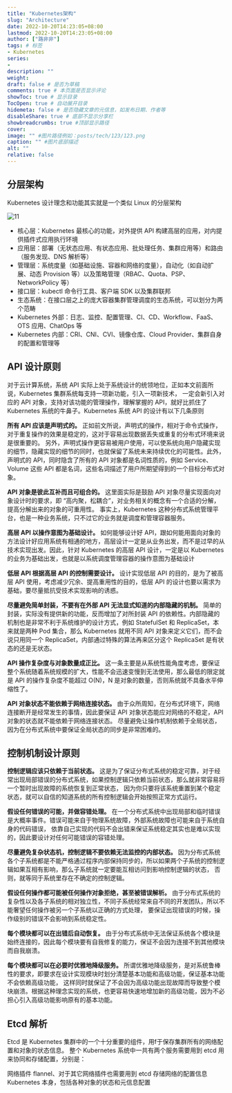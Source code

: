 ```yaml
---
title: "Kubernetes架构"
slug: "Architecture"
date: 2022-10-20T14:23:05+08:00
lastmod: 2022-10-20T14:23:05+08:00
author: ["路非非"]
tags: # 标签
- Kubernetes
series:
-
description: ""
weight:
draft: false # 是否为草稿
comments: true # 本页面是否显示评论
showToc: true # 显示目录
TocOpen: true # 自动展开目录
hidemeta: false # 是否隐藏文章的元信息，如发布日期、作者等
disableShare: true # 底部不显示分享栏
showbreadcrumbs: true #顶部显示路径
cover:
image: "" #图片路径例如：posts/tech/123/123.png
caption: "" #图片底部描述
alt: ""
relative: false
---
```


## 分层架构

Kubernetes 设计理念和功能其实就是一个类似 Linux 的分层架构

![11](img.png)

* 核心层：Kubernetes 最核心的功能，对外提供 API 构建高层的应用，对内提供插件式应用执行环境
* 应用层：部署（无状态应用、有状态应用、批处理任务、集群应用等）和路由（服务发现、DNS 解析等）
* 管理层：系统度量（如基础设施、容器和网络的度量），自动化（如自动扩展、动态 Provision 等）以及策略管理（RBAC、Quota、PSP、NetworkPolicy
  等）
* 接口层：kubectl 命令行工具、客户端 SDK 以及集群联邦
* 生态系统：在接口层之上的庞大容器集群管理调度的生态系统，可以划分为两个范畴
* Kubernetes 外部：日志、监控、配置管理、CI、CD、Workflow、FaaS、OTS 应用、ChatOps 等
* Kubernetes 内部：CRI、CNI、CVI、镜像仓库、Cloud Provider、集群自身的配置和管理等

## API 设计原则

对于云计算系统，系统 API 实际上处于系统设计的统领地位，正如本文前面所说，Kubernetes 集群系统每支持一项新功能，引入一项新技术，
一定会新引入对应的 API 对象，支持对该功能的管理操作，理解掌握的 API，就好比抓住了 Kubernetes 系统的牛鼻子。Kubernetes 系统
API 的设计有以下几条原则

**所有 API 应该是声明式的。**
正如前文所说，声明式的操作，相对于命令式操作，对于重复操作的效果是稳定的，这对于容易出现数据丢失或重复的分布式环境来说是很重要的。
另外，声明式操作更容易被用户使用，可以使系统向用户隐藏实现的细节，隐藏实现的细节的同时，也就保留了系统未来持续优化的可能性。此外，声明式的
API，同时隐含了所有的 API 对象都是名词性质的，例如 Service、Volume 这些 API 都是名词，这些名词描述了用户所期望得到的一个目标分布式对象。

**API 对象是彼此互补而且可组合的。**
这里面实际是鼓励 API 对象尽量实现面向对象设计时的要求，即 “高内聚，松耦合”，对业务相关的概念有一个合适的分解，提高分解出来的对象的可重用性。
事实上，Kubernetes 这种分布式系统管理平台，也是一种业务系统，只不过它的业务就是调度和管理容器服务。

**高层 API 以操作意图为基础设计。**
如何能够设计好 API，跟如何能用面向对象的方法设计好应用系统有相通的地方，高层设计一定是从业务出发，而不是过早的从技术实现出发。因此，针对
Kubernetes 的高层 API 设计，一定是以 Kubernetes 的业务为基础出发，也就是以系统调度管理容器的操作意图为基础设计

**低层 API 根据高层 API 的控制需要设计。**
设计实现低层 API 的目的，是为了被高层 API 使用，考虑减少冗余、提高重用性的目的，低层 API 的设计也要以需求为基础，要尽量抵抗受技术实现影响的诱惑。

**尽量避免简单封装，不要有在外部 API 无法显式知道的内部隐藏的机制。**
简单的封装，实际没有提供新的功能，反而增加了对所封装 API 的依赖性。内部隐藏的机制也是非常不利于系统维护的设计方式，例如
StatefulSet 和 ReplicaSet，本来就是两种 Pod 集合，那么 Kubernetes 就用不同 API 对象来定义它们，而不会说只用同一个
ReplicaSet，内部通过特殊的算法再来区分这个 ReplicaSet 是有状态的还是无状态。

**API 操作复杂度与对象数量成正比。**
这一条主要是从系统性能角度考虑，要保证整个系统随着系统规模的扩大，性能不会迅速变慢到无法使用，那么最低的限定就是 API
的操作复杂度不能超过 O(N)，N 是对象的数量，否则系统就不具备水平伸缩性了。

**API 对象状态不能依赖于网络连接状态。**
由于众所周知，在分布式环境下，网络连接断开是经常发生的事情，因此要保证 API 对象状态能应对网络的不稳定，API
对象的状态就不能依赖于网络连接状态。
尽量避免让操作机制依赖于全局状态，因为在分布式系统中要保证全局状态的同步是非常困难的。

## 控制机制设计原则

**控制逻辑应该只依赖于当前状态。**
这是为了保证分布式系统的稳定可靠，对于经常出现局部错误的分布式系统，如果控制逻辑只依赖当前状态，那么就非常容易将一个暂时出现故障的系统恢复到正常状态，
因为你只要将该系统重置到某个稳定状态，就可以自信的知道系统的所有控制逻辑会开始按照正常方式运行。

**假设任何错误的可能，并做容错处理。**
在一个分布式系统中出现局部和临时错误是大概率事件。错误可能来自于物理系统故障，外部系统故障也可能来自于系统自身的代码错误，
依靠自己实现的代码不会出错来保证系统稳定其实也是难以实现的，因此要设计对任何可能错误的容错处理。

**尽量避免复杂状态机，控制逻辑不要依赖无法监控的内部状态。**
因为分布式系统各个子系统都是不能严格通过程序内部保持同步的，所以如果两个子系统的控制逻辑如果互相有影响，那么子系统就一定要能互相访问到影响控制逻辑的状态，
否则，就等同于系统里存在不确定的控制逻辑。

**假设任何操作都可能被任何操作对象拒绝，甚至被错误解析。**
由于分布式系统的复杂性以及各子系统的相对独立性，不同子系统经常来自不同的开发团队，所以不能奢望任何操作被另一个子系统以正确的方式处理，
要保证出现错误的时候，操作级别的错误不会影响到系统稳定性。

**每个模块都可以在出错后自动恢复。**
由于分布式系统中无法保证系统各个模块是始终连接的，因此每个模块要有自我修复的能力，保证不会因为连接不到其他模块而自我崩溃。

**每个模块都可以在必要时优雅地降级服务。**
所谓优雅地降级服务，是对系统鲁棒性的要求，即要求在设计实现模块时划分清楚基本功能和高级功能，保证基本功能不会依赖高级功能，
这样同时就保证了不会因为高级功能出现故障而导致整个模块崩溃。根据这种理念实现的系统，也更容易快速地增加新的高级功能，因为不必担心引入高级功能影响原有的基本功能。

## Etcd 解析

Etcd 是 Kubernetes 集群中的一个十分重要的组件，用f于保存集群所有的网络配置和对象的状态信息。
整个 Kubernetes 系统中一共有两个服务需要用到 etcd 用来协同和存储配置，分别是：

网络插件 flannel、对于其它网络插件也需要用到 etcd 存储网络的配置信息
Kubernetes 本身，包括各种对象的状态和元信息配置